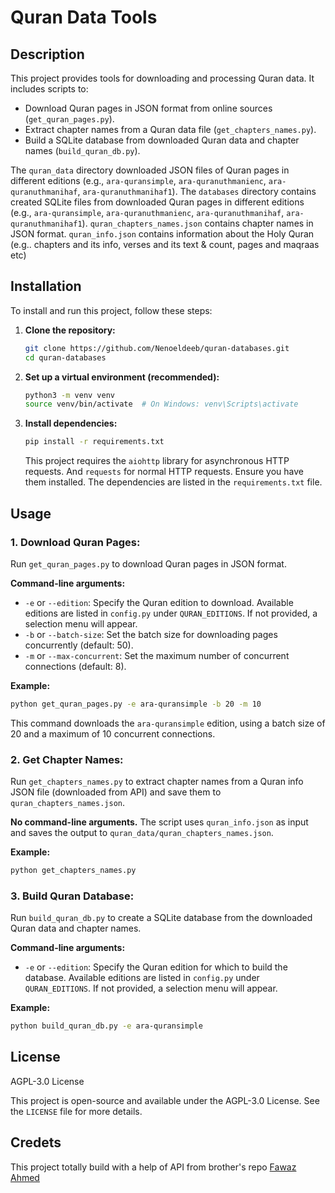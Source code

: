 # Quran Data Tools

## Description

This project provides tools for downloading and processing Quran data. It includes scripts to:

- Download Quran pages in JSON format from online sources (`get_quran_pages.py`).
- Extract chapter names from a Quran data file (`get_chapters_names.py`).
- Build a SQLite database from downloaded Quran data and chapter names (`build_quran_db.py`).

The `quran_data` directory downloaded JSON files of Quran pages in different editions (e.g., `ara-quransimple`, `ara-quranuthmanienc`, `ara-quranuthmanihaf`, `ara-quranuthmanihaf1`).
The `databases` directory contains created SQLite files from downloaded Quran pages in different editions (e.g., `ara-quransimple`, `ara-quranuthmanienc`, `ara-quranuthmanihaf`, `ara-quranuthmanihaf1`).
`quran_chapters_names.json` contains chapter names in JSON format.
`quran_info.json` contains information about the Holy Quran (e.g.. chapters and its info, verses and its text & count, pages and maqraas etc)

## Installation

To install and run this project, follow these steps:

1. **Clone the repository:**
   ```bash
   git clone https://github.com/Nenoeldeeb/quran-databases.git
   cd quran-databases
   ```

2. **Set up a virtual environment (recommended):**
   ```bash
   python3 -m venv venv
   source venv/bin/activate  # On Windows: venv\Scripts\activate
   ```

3. **Install dependencies:**
   ```bash
   pip install -r requirements.txt
   ```
   This project requires the `aiohttp` library for asynchronous HTTP requests. And `requests` for normal HTTP requests. Ensure you have them installed. The dependencies are listed in the `requirements.txt` file.

## Usage

### 1. Download Quran Pages:
   Run `get_quran_pages.py` to download Quran pages in JSON format.

   **Command-line arguments:**
   - `-e` or `--edition`: Specify the Quran edition to download. Available editions are listed in `config.py` under `QURAN_EDITIONS`. If not provided, a selection menu will appear.
   - `-b` or `--batch-size`: Set the batch size for downloading pages concurrently (default: 50).
   - `-m` or `--max-concurrent`: Set the maximum number of concurrent connections (default: 8).

   **Example:**
   ```bash
   python get_quran_pages.py -e ara-quransimple -b 20 -m 10
   ```
   This command downloads the `ara-quransimple` edition, using a batch size of 20 and a maximum of 10 concurrent connections.

### 2. Get Chapter Names:
   Run `get_chapters_names.py` to extract chapter names from a Quran info JSON file (downloaded from API) and save them to `quran_chapters_names.json`.

   **No command-line arguments.** The script uses `quran_info.json` as input and saves the output to `quran_data/quran_chapters_names.json`.

   **Example:**
   ```bash
   python get_chapters_names.py
   ```

### 3. Build Quran Database:
   Run `build_quran_db.py` to create a SQLite database from the downloaded Quran data and chapter names.

   **Command-line arguments:**
   - `-e` or `--edition`: Specify the Quran edition for which to build the database. Available editions are listed in `config.py` under `QURAN_EDITIONS`. If not provided, a selection menu will appear.

   **Example:**
   ```bash
   python build_quran_db.py -e ara-quransimple
   ```

## License

AGPL-3.0 License

This project is open-source and available under the AGPL-3.0 License. See the `LICENSE` file for more details.

## Credets
This project totally build with a help of API from brother's repo [Fawaz Ahmed](https://github.com/fawazahmed0/quran-api.git)
